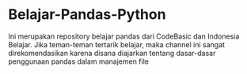 # Belajar-Pandas-Python
Ini merupakan repository belajar pandas dari CodeBasic dan Indonesia Belajar. Jika teman-teman tertarik belajar, maka channel ini sangat direkomendasikan karena disana diajarkan tentang dasar-dasar penggunaan pandas dalam manajemen file


